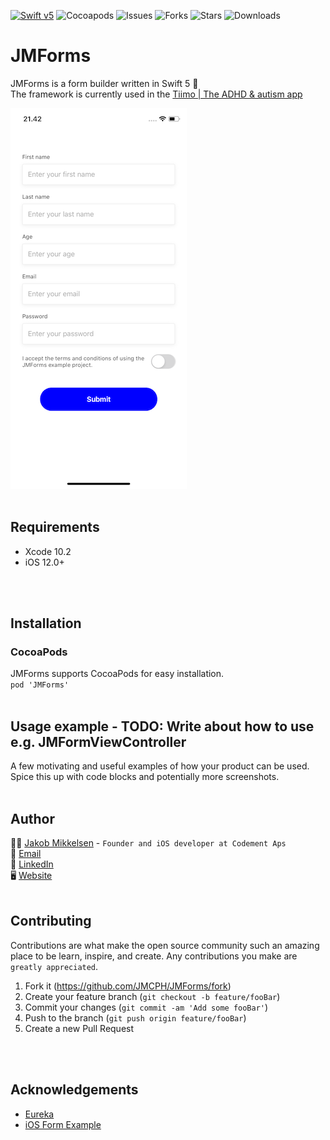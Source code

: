 [![Swift v5](https://img.shields.io/badge/Swift-5-orange.svg?style=flat)](https://developer.apple.com/swift/)
![Cocoapods](https://img.shields.io/cocoapods/p/:spec)
![Issues](https://img.shields.io/github/issues/JMCPH/JMForms)
![Forks](https://img.shields.io/github/forks/JMCPH/JMForms)
![Stars](https://img.shields.io/github/stars/JMCPH/JMForms)
![Downloads](https://img.shields.io/github/downloads/JMCPH/JMForms/total)

# JMForms

JMForms is a form builder written in Swift 5 📝 <br />
The framework is currently used in the [Tiimo | The ADHD & autism app](https://apps.apple.com/dk/app/tiimo-the-adhd-autism-app/id1480220328)

![alt text](https://github.com/JMCPH/JMForms/blob/master/Screenshots/screenshot1.png?raw=true)
<br />
<br />

## Requirements

* Xcode 10.2
* iOS 12.0+
<br />
<br />

## Installation

### CocoaPods

JMForms supports CocoaPods for easy installation.<br />
```pod 'JMForms'```
<br />
<br />


## Usage example - TODO: Write about how to use e.g. JMFormViewController

A few motivating and useful examples of how your product can be used. Spice this up with code blocks and potentially more screenshots.
<br />
<br />


## Author

🕴🏻 [Jakob Mikkelsen](https://github.com/JMCPH) - ```Founder and iOS developer at Codement Aps```<br />
📩 [Email](mailto:jpm@codement.dk?subject=[GitHub]%20JMForms)<br />
🔗 [LinkedIn](https://www.linkedin.com/in/JMCPH)<br />
🖥 [Website](www.codement.dk)
<br />
<br />


## Contributing
Contributions are what make the open source community such an amazing place to be learn, inspire, and create. Any contributions you make are ``greatly appreciated``.
1. Fork it (<https://github.com/JMCPH/JMForms/fork>)
2. Create your feature branch (`git checkout -b feature/fooBar`)
3. Commit your changes (`git commit -am 'Add some fooBar'`)
4. Push to the branch (`git push origin feature/fooBar`)
5. Create a new Pull Request
<br />
<br />


## Acknowledgements
- [Eureka](https://github.com/xmartlabs/Eureka)
- [iOS Form Example](https://github.com/Ericdowney/iOSFormExample)
